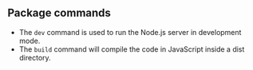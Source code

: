 ## Package commands

- The `dev` command is used to run the Node.js server in development mode.
- The `build` command will compile the code in JavaScript inside a dist directory.
